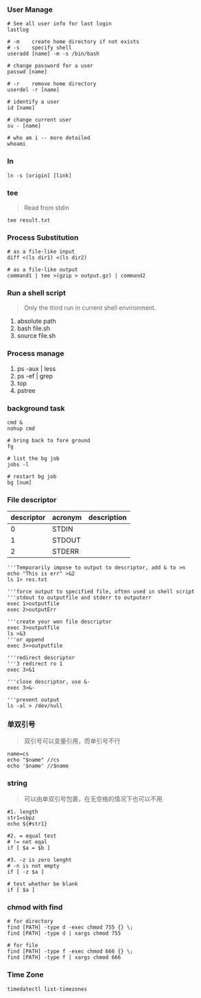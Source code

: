 ### User Manage  
```shell
# See all user info for last login
lastlog

# -m    create home directory if not exists  
# -s    specify shell  
useradd [name] -m -s /bin/bash

# change password for a user  
passwd [name]

# -r    remove home directory  
userdel -r [name]

# identify a user  
id [name]

# change current user
su - [name]

# who am i -- more detailed
whoami
```

### ln  
```shell
ln -s [origin] [link]
```

### tee  
> Read from stdin  
```shell
tee result.txt
```

### Process Substitution
```shell
# as a file-like input
diff <(ls dir1) <(ls dir2)

# as a file-like output
command1 | tee >(gzip > output.gz) | command2
```


### Run a shell script
> Only the third run in current shell environment.  
1. absolute path  
2. bash file.sh
3. source file.sh

### Process manage  
1. ps -aux | less
2. ps -ef | grep  
3. top
4. pstree  

### background task
```shell
cmd &
nohup cmd

# bring back to fore ground
fg

# list the bg job
jobs -l

# restart bg job
bg [num]
```

### File descriptor  
|descriptor|acronym|description|
|:----|:-----|:------|
|0|STDIN||
|1|STDOUT||
|2|STDERR||
```shell
'''Temporarily impose to output to descriptor, add & to >n
echo "This is err" >&2
ls 1> res.txt

'''force output to specified file, often used in shell script
'''stdout to outputfile and stderr to outputerr
exec 1>outputfile
exec 2>outputErr

'''create your won file descriptor
exec 3>outputfile
ls >&3
'''or append
exec 3>>outputfile

'''redirect descriptor
'''3 redirect ro 1
exec 3>&1

'''close descriptor, use &-
exec 3>&-

'''prevent output
ls -al > /dev/null
```

### 单双引号
> 双引号可以变量引用，而单引号不行
```
name=cs
echo "$name" //cs
echo '$name' //$name
```

### string
> 可以由单双引号包裹，在无空格的情况下也可以不用
```
#1. length
str1=sbpz
echo ${#str1}

#2. = equal test
# != not eqal
if [ $a = $b ]

#3. -z is zero lenght
# -n is not empty
if [ -z $a ]

# test whether be blank
if [ $a ]
```

### chmod with find
```shell
# for directory
find [PATH] -type d -exec chmod 755 {} \;
find [PATH] -type d | xargs chmod 755

# for file
find [PATH] -type f -exec chmod 666 {} \;
find [PATH] -type f | xargs chmod 666 
```

### Time Zone  
```shell
timedatectl list-timezones
```
